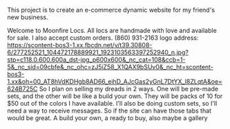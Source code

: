 This project is to create an e-commerce dynamic website for my friend's new business.

Welcome to Moonfire Locs. All locs are handmade with love and available for sale. I also accept custom orders.
(860) 931-2163
logo address:
https://scontent-bos3-1.xx.fbcdn.net/v/t39.30808-6/277252521_104472178889921_1923103563397252940_n.jpg?stp=c118.0.600.600a_dst-jpg_p600x600&_nc_cat=108&ccb=1-5&_nc_sid=09cbfe&_nc_ohc=zJ5iZ58_X1QAX9bSUv0&_nc_ht=scontent-bos3-1.xx&oh=00_AT8hVdKDHgb8AD66_eihD_AJcGas2yGnL7DtYX_l8ZLqtA&oe=624B725C 
So I plan on selling my dreads in 2 ways. One will be pre-made sets, and the other will be like a build your own. They will be packs of 10 for $50 out of the colors I have available. I'll also be doing custom sets, so I'll need a way to receive messages. So if the site can have those tabs that would be great. A build your own, a ready to buy, also maybe a gallery 